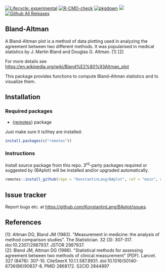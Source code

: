 
<!-- badges: start -->
  [![Lifecycle: experimental](https://img.shields.io/badge/lifecycle-experimental-orange.svg)](https://lifecycle.r-lib.org/articles/stages.html#experimental)
  [![R-CMD-check](https://github.com/KonstantinLang/BAplot/actions/workflows/R-CMD-check.yaml/badge.svg)](https://github.com/KonstantinLang/BAplot/actions/workflows/R-CMD-check.yaml)
  [![pkgdown](https://github.com/KonstantinLang/BAplot/actions/workflows/pkgdown.yaml/badge.svg)](https://github.com/KonstantinLang/BAplot/actions/workflows/pkgdown.yaml)
  [![](https://img.shields.io/github/last-commit/KonstantinLang/BAplot.svg)](https://github.com/KonstantinLang/BAplot/commits/main)
  [![Github All Releases](https://img.shields.io/github/downloads/KonstantinLang/BAplot/total.svg)](https://github.com/KonstantinLang/BAplot/commits/main)
<!-- badges: end -->

## Bland-Altman

A Bland-Altman plot is a method of data plotting used in analyzing the agreement between two different methods. It was popularised in medical statistics by J. Martin Bland and Douglas G. Altman. [1] [2]

For more details see https://en.wikipedia.org/wiki/Bland%E2%80%93Altman_plot

This package provides functions to compute Bland-Altman statistics and to visualize them.

## Installation

### Required packages

- [{remotes}](https://cran.r-project.org/package=remotes) package

Just make sure it is/they are installed:

```r
install.packages(c("remotes"))
```

### Instructions

Install source package from this repo. 3<sup>rd</sup>-party packages required or suggested by {BAplot} will be installed and/or upgraded automatically.

```r
remotes::install_github(repo = "KonstantinLang/BAplot", ref = "main", dependencies = TRUE)
```

## Issue tracker

Report bugs etc. at https://github.com/KonstantinLang/BAplot/issues.

## References

[1]: Altman DG, Bland JM (1983). "Measurement in medicine: the analysis of method comparison studies". The Statistician. 32 (3): 307-317. doi:10.2307/2987937. JSTOR 2987937.  
[2]: Bland JM, Altman DG (1986). "Statistical methods for assessing agreement between two methods of clinical measurement" (PDF). Lancet. 327 (8476): 307-10. CiteSeerX 10.1.1.587.8931. doi:10.1016/S0140-6736(86)90837-8. PMID 2868172. S2CID 2844897
